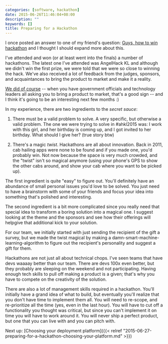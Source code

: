 ```yaml
---
categories: [software, hackathon]
date: 2015-06-26T11:46:04+08:00
description: ""
keywords: []
title: Preparing for a Hackathon
---
```

I once posted an answer to one of my friend's question: [Guys, how to win hackathon](https://www.facebook.com/parasquid/posts/10153434511932922) and I thought I should expand more about this.

<!--more-->

I've attended and won (or at least went into the finals) a number of hackathons. The latest one I've attended was AngelHack KL and although we didn't win the first prize, we were told that we were so close to winning the hack. We've also received a lot of feedback from the judges, sponsors, and acquaintances to bring the product to market and make it a reality.

[We did of course](http://bit.ly/1gLo2L8) -- when you have government officials and technology leaders all asking you to bring a product to market, that's a good sign -- and I think it's going to be an interesting next few months :)

In my experience, there are two ingredients to the *secret sauce*:

1. There must be a valid problem to solve. A very specific, but otherwise a valid problem. The one we were trying to solve in ‪#‎ahkl2015‬ was: I work with this girl, and her birthday is coming up, and I got invited to her birthday. What should I give her? (true story btw)

2. There's a magic *twist*. Hackathons are all about innovation. Back in 2011, cab hailing apps were none to be found and if you made one, you'd probably win. Not now because the space is very much crowded, and the "twist" isn't so magical anymore (using your phone's GPS to show the other cabs around, and show your cab where you want to be picked up).

The first ingredient is quite "easy" to figure out. You'll definitely have an abundance of small personal issues you'd love to be solved. You just need to have a brainstorm with some of your friends and focus your idea into something that's polished and interesting.

The second ingredient is a bit more complicated since you really need that special idea to transform a boring solution into a magical one. I suggest looking at the theme and the sponsors and see how their offerings will helpgive that additional kick to your solution.

For our team, we initially started with just sending the recipient of the gift a survey, but we made the twist magical by making a damn-smart-machine-learning-algorithm to figure out the recipient's personality and suggest a gift for them.

Hackathons are not just all about technical chops. I've seen teams that have devs waaaay better than our team. There are devs 100x even better, but they probably are sleeping on the weekend and not participating. Having enough tech skills to pull off making a product is a given; that's why you have to compete on the creativity of the solution.

There are also a lot of management skills required in a hackathon. You'll initially have a grand idea of what to build, but eventually you'll realize that you don't have time to implement them all. You will need to re-scope, and re-prioritize all the time (yes, even in the last hour). You will have to cut off a functionality you thought was critical, but since you can't implement it on time you will have to work around it. You will never ship a perfect product, but one that you can live with and you can pitch with.

Next up: [Choosing your deployment platform]({{< relref "2015-06-27-preparing-for-a-hackathon-choosing-your-platform.md" >}})
